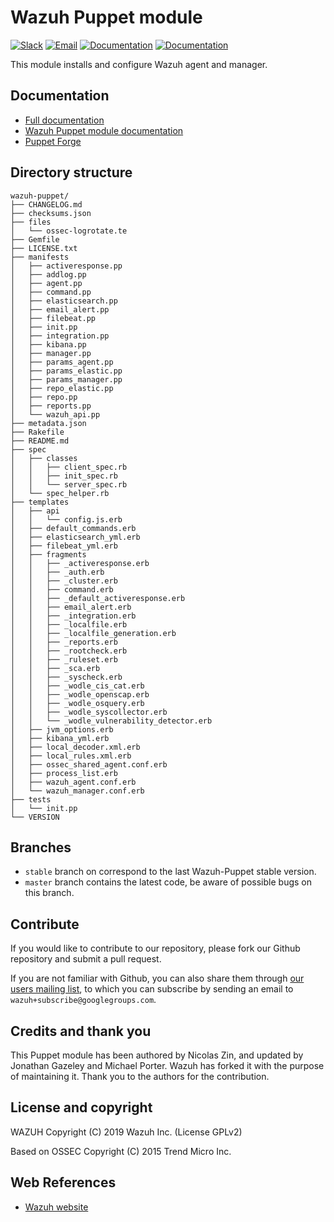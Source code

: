 # Wazuh Puppet module

[![Slack](https://img.shields.io/badge/slack-join-blue.svg)](https://wazuh.com/community/join-us-on-slack/)
[![Email](https://img.shields.io/badge/email-join-blue.svg)](https://groups.google.com/forum/#!forum/wazuh)
[![Documentation](https://img.shields.io/badge/docs-view-green.svg)](https://documentation.wazuh.com)
[![Documentation](https://img.shields.io/badge/web-view-green.svg)](https://wazuh.com)

This module installs and configure Wazuh agent and manager.

## Documentation

* [Full documentation](http://documentation.wazuh.com)
* [Wazuh Puppet module documentation](https://documentation.wazuh.com/current/deploying-with-puppet/index.html)
* [Puppet Forge](https://forge.puppetlabs.com/wazuh/wazuh)

## Directory structure

    wazuh-puppet/
    ├── CHANGELOG.md
    ├── checksums.json
    ├── files
    │   └── ossec-logrotate.te
    ├── Gemfile
    ├── LICENSE.txt
    ├── manifests
    │   ├── activeresponse.pp
    │   ├── addlog.pp
    │   ├── agent.pp
    │   ├── command.pp
    │   ├── elasticsearch.pp
    │   ├── email_alert.pp
    │   ├── filebeat.pp
    │   ├── init.pp
    │   ├── integration.pp
    │   ├── kibana.pp
    │   ├── manager.pp
    │   ├── params_agent.pp
    │   ├── params_elastic.pp
    │   ├── params_manager.pp
    │   ├── repo_elastic.pp
    │   ├── repo.pp
    │   ├── reports.pp
    │   └── wazuh_api.pp
    ├── metadata.json
    ├── Rakefile
    ├── README.md
    ├── spec
    │   ├── classes
    │   │   ├── client_spec.rb
    │   │   ├── init_spec.rb
    │   │   └── server_spec.rb
    │   └── spec_helper.rb
    ├── templates
    │   ├── api
    │   │   └── config.js.erb
    │   ├── default_commands.erb
    │   ├── elasticsearch_yml.erb
    │   ├── filebeat_yml.erb
    │   ├── fragments
    │   │   ├── _activeresponse.erb
    │   │   ├── _auth.erb
    │   │   ├── _cluster.erb
    │   │   ├── command.erb
    │   │   ├── _default_activeresponse.erb
    │   │   ├── email_alert.erb
    │   │   ├── _integration.erb
    │   │   ├── _localfile.erb
    │   │   ├── _localfile_generation.erb
    │   │   ├── _reports.erb
    │   │   ├── _rootcheck.erb
    │   │   ├── _ruleset.erb
    │   │   ├── _sca.erb
    │   │   ├── _syscheck.erb
    │   │   ├── _wodle_cis_cat.erb
    │   │   ├── _wodle_openscap.erb
    │   │   ├── _wodle_osquery.erb
    │   │   ├── _wodle_syscollector.erb
    │   │   └── _wodle_vulnerability_detector.erb
    │   ├── jvm_options.erb
    │   ├── kibana_yml.erb
    │   ├── local_decoder.xml.erb
    │   ├── local_rules.xml.erb
    │   ├── ossec_shared_agent.conf.erb
    │   ├── process_list.erb
    │   ├── wazuh_agent.conf.erb
    │   └── wazuh_manager.conf.erb
    ├── tests
    │   └── init.pp
    └── VERSION

## Branches

* `stable` branch on correspond to the last Wazuh-Puppet stable version.
* `master` branch contains the latest code, be aware of possible bugs on this branch.

## Contribute

If you would like to contribute to our repository, please fork our Github repository and submit a pull request.

If you are not familiar with Github, you can also share them through [our users mailing list](https://groups.google.com/d/forum/wazuh), to which you can subscribe by sending an email to `wazuh+subscribe@googlegroups.com`. 


## Credits and thank you

This Puppet module has been authored by Nicolas Zin, and updated by Jonathan Gazeley and Michael Porter. Wazuh has forked it with the purpose of maintaining it. Thank you to the authors for the contribution.

## License and copyright

WAZUH
Copyright (C) 2019 Wazuh Inc.  (License GPLv2)

Based on OSSEC
Copyright (C) 2015 Trend Micro Inc.


## Web References

* [Wazuh website](http://wazuh.com)
